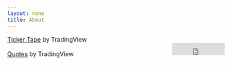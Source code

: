 ```yaml
---
layout: none
title: About
---
```


<!-- TradingView Widget BEGIN -->
<div class="tradingview-widget-container">
  <div class="tradingview-widget-container__widget"></div>
  <div class="tradingview-widget-copyright"><a href="https://www.tradingview.com" rel="noopener" target="_blank"><span class="blue-text">Ticker Tape</span></a> by TradingView</div>
  <script type="text/javascript" src="https://s3.tradingview.com/external-embedding/embed-widget-ticker-tape.js" async>
  {
  "symbols": [
    {
      "description": "GOOGL",
      "proName": "NASDAQ:GOOGL"
    },
    {
      "description": "AAPL",
      "proName": "NASDAQ:AAPL"
    },
    {
      "description": "MSFT",
      "proName": "NASDAQ:MSFT"
    },
    {
      "description": "AMZ",
      "proName": "NASDAQ:AMZN"
    },
    {
      "description": "FB",
      "proName": "NASDAQ:FB"
    },
    {
      "description": "NFLX",
      "proName": "NASDAQ:NFLX"
    },
    {
      "description": "AMD",
      "proName": "NASDAQ:AMD"
    },
    {
      "description": "NVDA",
      "proName": "NASDAQ:NVDA"
    },
    {
      "description": "V",
      "proName": "NYSE:V"
    },
    {
      "description": "PYPL",
      "proName": "NASDAQ:PYPL"
    },
    {
      "description": "SQ",
      "proName": "NYSE:SQ"
    },
    {
      "description": "PEP",
      "proName": "NASDAQ:PEP"
    }
  ],
  "showSymbolLogo": true,
  "colorTheme": "dark",
  "isTransparent": true,
  "displayMode": "adaptive",
  "locale": "en"
}
  </script>
</div>
<!-- TradingView Widget END -->
<div class="footer">
 <div style="text-align:right;"><span style="color:white; text-size: 18px; text-font: Arial;">PT</span> <iframe src="https://free.timeanddate.com/clock/i7wu89wd/n320/fs18/fcfff/tct/pct" frameborder="0" width="122" height="28" allowtransparency="true" align="right"></iframe></div>
<!-- TradingView Widget BEGIN -->
<div class="tradingview-widget-container">
  <div class="tradingview-widget-container__widget"></div>
  <div class="tradingview-widget-copyright"><a href="https://www.tradingview.com" rel="noopener" target="_blank"><span class="blue-text">Quotes</span></a> by TradingView</div>
  <script type="text/javascript" src="https://s3.tradingview.com/external-embedding/embed-widget-tickers.js" async>
  {
  "symbols": [
    {
      "proName": "FOREXCOM:SPXUSD",
      "title": "S&P 500"
    },
    {
      "proName": "FOREXCOM:NSXUSD",
      "title": "Nasdaq 100"
    },
    {
      "description": "Russell 2000",
      "proName": "FOREXCOM:US2000"
    },
    {
      "description": "EUR/USD",
      "proName": "FX:EURUSD"
    },
    {
      "description": "BTC/USD",
      "proName": "BITSTAMP:BTCUSD"
    },
    {
      "description": "ETH/USD",
      "proName": "BITSTAMP:ETHUSD"
    },
    {
      "description": "BTC.D",
      "proName": "CRYPTOCAP:BTC.D"
    },
    {
      "description": "Gold",
      "proName": "TVC:GOLD"
    },
    {
      "description": "Oil",
      "proName": "TVC:USOIL"
    }
  ],
  "colorTheme": "dark",
  "isTransparent": true,
  "showSymbolLogo": true,
  "locale": "en"
}
  </script>
</div>
<!-- TradingView Widget END -->
</div>
<style>header {display: none;}


.footer {
  position: fixed;
  left: 0;
  bottom: 0;
  width: 100%;
  text-align: center;
}</style>

